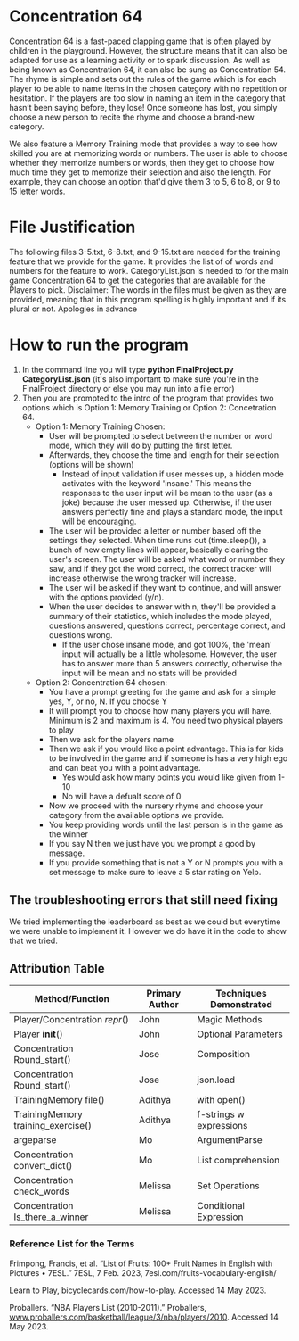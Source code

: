 # Concentration 64
Concentration 64 is a fast-paced clapping game that is often played by children 
in the playground. However, the structure means that it can also be adapted for 
use as a learning activity or to spark discussion. As well as being known as 
Concentration 64, it can also be sung as Concentration 54. The rhyme is simple 
and sets out the rules of the game which is for each player to be able to name 
items in the chosen category with no repetition or hesitation. If the players 
are too slow in naming an item in the category that hasn’t been saying before, 
they lose! Once someone has lost, you simply choose a new person to recite the 
rhyme and choose a brand-new category. 

We also feature a Memory Training mode that provides a way to see how skilled
you are at memorizing words or numbers. The user is able to choose whether 
they memorize numbers or words, then they get to choose how much time
they get to memorize their selection and also the length. For example,
they can choose an option that'd give them 3 to 5, 6 to 8, or 9 to 15 letter words.


# File Justification
The following files 3-5.txt, 6-8.txt, and 9-15.txt are needed for the training 
feature that we provide for the game. It provides the list of of words and 
numbers for the feature to work.
CategoryList.json is  needed to for the main game Concentration 64 to get the 
categories that are available for the Players to pick.
Disclaimer: The words in the files must be given as they are provided, meaning 
that in this program spelling is highly important and if its plural or not. 
Apologies in advance

# How to run the program
1. In the command line you will type **python FinalProject.py CategoryList.json** (it's also important to make sure you're
in the FinalProject directory or else you may run into a file error)
2. Then you are prompted to the intro of the program that provides two options 
which is Option 1: Memory Training or Option 2: Concetration 64.
    - Option 1: Memory Training Chosen:
        - User will be prompted to select between the number or word mode, which they will do by putting the first letter.
        - Afterwards, they choose the time and length for their selection (options will be shown)
            - Instead of input validation if user messes up, a hidden mode activates with the keyword 'insane.' 
            This means the responses to the user input will be mean to the user (as a joke) because the user messed up.
            Otherwise, if the user answers perfectly fine and plays a standard mode, the input will be encouraging.
        - The user will be provided a letter or number based off the settings they selected. When time runs out (time.sleep()), 
        a bunch of new empty lines will appear, basically clearing the user's screen. The user will be asked what word or number
        they saw, and if they got the word correct, the correct tracker will increase otherwise the wrong tracker will increase.
        - The user will be asked if they want to continue, and will answer with the options provided (y/n).
        - When the user decides to answer with n, they'll be provided a summary of their statistics, which includes the mode played, questions answered, questions correct, percentage correct, and questions wrong.
            - If the user chose insane mode, and got 100%, the 'mean' input will actually be a little wholesome. However,
            the user has to answer more than 5 answers correctly, otherwise the input will be mean and no stats will be provided
    - Option 2: Concentration 64 chosen:
        - You have a prompt greeting for the game and ask for a simple yes, Y, or 
          no, N. If you choose Y
        - It will prompt you to choose how many players you will have. Minimum is 2
         and maximum is 4. You need two physical players to play
        - Then we ask for the players name
        - Then we ask if you would like a point advantage. This is for kids to be 
          involved in the game and if someone is has a very high ego and can beat 
          you with a point advantage.
          - Yes would ask how many points you would like given from 1-10
          - No will have a defualt score of 0
        - Now we proceed with the nursery rhyme and choose your category from
          the available options we provide.
        - You keep providing words until the last person is in the game as the 
          winner
        - If you say N then we just have you we prompt a good by message.
        - If you provide something that is not a Y or N prompts you with a set
         message to make sure to leave a 5 star rating on Yelp.

## The troubleshooting errors that still need fixing
We tried implementing the leaderboard as best as we could but everytime we were 
unable to implement it. However we do have it in the code to show that we tried.

## Attribution Table

|          Method/Function          |Primary Author|Techniques Demonstrated|
| --------------------------------- | ------------ | --------------------- |
|Player/Concentration _repr_()      |     John     |     Magic Methods     |
|Player __init__()                  |     John     |   Optional Parameters |
|Concentration Round_start()        |     Jose     |      Composition      |
|Concentration Round_start()        |     Jose     |       json.load       |
|TrainingMemory file()              |   Adithya    |      with open()      |
|TrainingMemory training_exercise() |   Adithya    |f-strings w expressions|
|argeparse                          |      Mo      |     ArgumentParse     |
|Concentration convert_dict()       |      Mo      |  List comprehension   |
|Concentration check_words          |    Melissa   |    Set Operations     |
|Concentration Is_there_a_winner    |    Melissa   | Conditional Expression|

### Reference List for the Terms

Frimpong, Francis, et al. “List of Fruits: 100+ Fruit Names in English with Pictures • 7ESL.” 7ESL, 7 Feb. 2023, 7esl.com/fruits-vocabulary-english/

Learn to Play, bicyclecards.com/how-to-play. Accessed 14 May 2023. 

Proballers. “NBA Players List (2010-2011).” Proballers, www.proballers.com/basketball/league/3/nba/players/2010. Accessed 14 May 2023.
